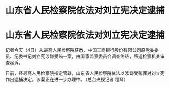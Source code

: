 # 山东省人民检察院依法对刘立宪决定逮捕

# 山东省人民检察院依法对刘立宪决定逮捕

记者今天（4日）从最高人民检察院获悉，中国工商银行股份有限公司原党委委员、纪委书记刘立宪涉嫌受贿一案，由国家监察委员会调查终结，移送检察机关审查起诉。

日前，经最高人民检察院指定管辖，山东省人民检察院依法以涉嫌受贿罪对刘立宪作出逮捕决定。该案正在进一步办理中。（总台央视记者 程琴）

